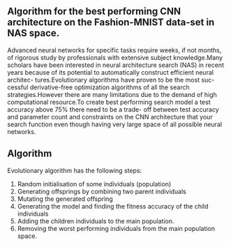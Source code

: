 ## Algorithm for the best performing CNN architecture on the Fashion-MNIST data-set in NAS space.

Advanced neural networks for specific tasks require
weeks, if not months, of rigorous study by professionals with
extensive subject knowledge.Many scholars have been interested
in neural architecture search (NAS) in recent years because of
its potential to automatically construct efficient neural architec-
tures.Evolutionary algorithms have proven to be the most suc-
cessful derivative-free optimization algorithms of all the search
strategies.However there are many limitations due to the demand
of high computational resource.To create best performing search
model a test accuracy above 75% there need to be a trade-
off between test accuracy and parameter count and constraints
on the CNN architecture that your search function even though
having very large space of all possible neural networks.

## Algorithm
Evolutionary algorithm has the following steps:
1. Random initialisation of some individuals (population)
2. Generating offsprings by combining two parent individuals
3. Mutating the generated offspring
4. Generating the model and finding the fitness accuracy of
the child individuals
5. Adding the children individuals to the main population.
6. Removing the worst performing individuals from the main
population space.
